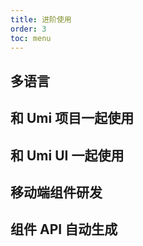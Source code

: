 ```yaml
---
title: 进阶使用
order: 3
toc: menu
---
```


## 多语言

## 和 Umi 项目一起使用

## 和 Umi UI 一起使用

## 移动端组件研发

## 组件 API 自动生成
